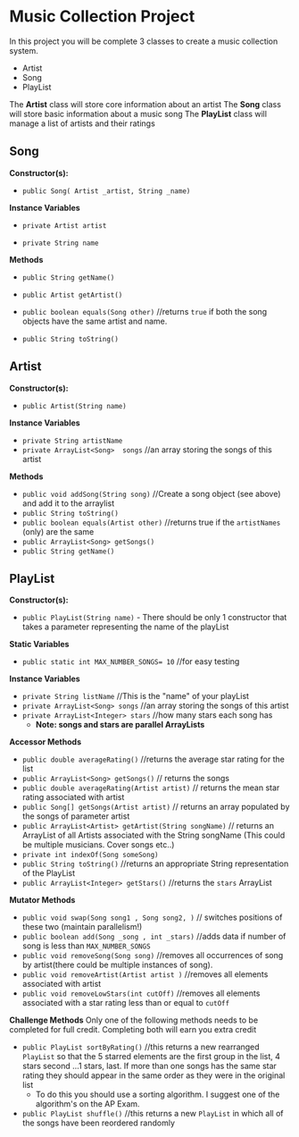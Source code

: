 # Music Collection Project <ArrayList>

In this project you will be complete 3 classes to create a music collection system.

- Artist
- Song
- PlayList

The **Artist** class will store core information about an artist
The **Song** class will store basic information about a music song
The **PlayList** class will manage a list of artists and their ratings

## Song

**Constructor(s):**
-   `public Song( Artist _artist, String _name)`

**Instance Variables**

-   `private Artist artist`

-   `private String name`

**Methods**

-   `public String getName()`

-   `public Artist getArtist()`

-   `public boolean equals(Song other)` //returns `true` if both the song objects have the same artist and name.

-   `public String toString()`

## **Artist**
**Constructor(s):**
-   `public Artist(String name)`

**Instance Variables**

-   `private String artistName`
-   `private ArrayList<Song>  songs` //an array storing the songs of this artist

**Methods**

-   `public void addSong(String song)` //Create a song object (see above) and add it to the arraylist
-   `public String toString()`
-   `public boolean equals(Artist other)` //returns true  if the `artistNames` (only) are the same
-   `public ArrayList<Song> getSongs()`
-   `public String getName()`
## **PlayList**
**Constructor(s):**
-   `public PlayList(String name)` - There should be only 1 constructor that takes a parameter representing the name of the playList

**Static Variables**

-   `public static int MAX_NUMBER_SONGS= 10`   //for easy testing

**Instance Variables**

-   `private String listName`   //This is the "name" of your playList
-   `private ArrayList<Song> songs` //an array storing the songs of this artist
-  `private ArrayList<Integer> stars` //how many stars each song has
    - **Note: songs and stars are parallel ArrayLists**

**Accessor Methods**

-   `public double averageRating()` //returns the average star rating for the  list
-   `public ArrayList<Song> getSongs()` // returns the songs
-   `public double averageRating(Artist artist)` // returns the mean star rating associated with artist
-   `public Song[] getSongs(Artist artist)`  // returns an array populated by the songs of parameter artist
-  `public ArrayList<Artist> getArtist(String songName)` // returns an ArrayList of all Artists associated with the String songName (This could be multiple musicians. Cover songs etc..)
-   `private int indexOf(Song someSong)`
-   `public String toString()`  //returns an appropriate String representation of the PlayList
-   `public ArrayList<Integer> getStars()` //returns the `stars` ArrayList


**Mutator Methods**

-  `public void swap(Song song1 , Song song2, )` // switches positions of these two (maintain parallelism!)
-   `public boolean add(Song _song , int _stars)`  //adds data if number of song is less than `MAX_NUMBER_SONGS`
-   `public void removeSong(Song song)` //removes all occurrences of song by artist(there could be multiple instances of song).
-   `public void removeArtist(Artist artist )` //removes all elements associated with artist
-   `public void removeLowStars(int cutOff)` //removes all elements associated with a star rating less than or equal to `cutOff`

**Challenge Methods**
Only one of the following methods needs to be completed for full credit. Completing both will earn you extra credit
-  `public PlayList sortByRating()` //this returns a new rearranged `PlayList` so that the 5 starred elements are the first group in the list, 4 stars second …1 stars, last. If more than one songs has the same star rating they should appear in the same order as they were in the original list
    -   To do this you should use a sorting algorithm. I suggest one of the algorithm's on the AP Exam.
- `public PlayList shuffle()` //this returns a new `PlayList` in which all of the songs have been reordered randomly
